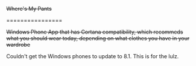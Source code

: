 ~~Where's My Pants~~

================

~~Windows Phone App that has Cortana compatibility, which recommeds what you should wear today, depending on what clothes you have in your wardrobe~~


Couldn't get the Windows phones to update to 8.1.  This is for the lulz.
